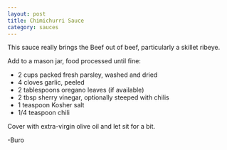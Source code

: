 ```yaml
---
layout: post
title: Chimichurri Sauce
category: sauces
---
```


This sauce really brings the Beef out of beef, particularly a skillet ribeye.

Add to a mason jar, food processed until fine:

- 2 cups packed fresh parsley, washed and dried
- 4 cloves garlic, peeled
- 2 tablespoons oregano leaves (if available)
- 2 tbsp sherry vinegar, optionally steeped with chilis
- 1 teaspoon Kosher salt
- 1/4 teaspoon chili

Cover with extra-virgin olive oil and let sit for a bit.

-Buro
